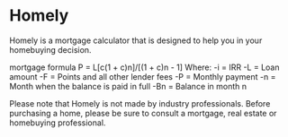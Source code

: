 # Homely

Homely is a mortgage calculator that is designed to help you in your homebuying decision.

mortgage formula
P = L[c(1 + c)n]/[(1 + c)n - 1]
Where:
-i = IRR
-L = Loan amount
-F = Points and all other lender fees
-P = Monthly payment
-n = Month when the balance is paid in full
-Bn = Balance in month n

Please note that Homely is not made by industry professionals. Before purchasing a home, please be sure to consult a mortgage, real estate or homebuying professional.

